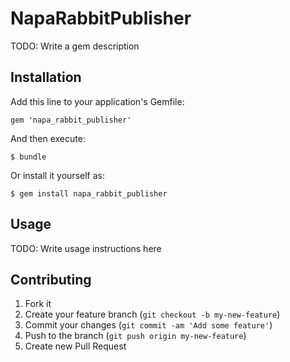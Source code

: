 # NapaRabbitPublisher

TODO: Write a gem description

## Installation

Add this line to your application's Gemfile:

    gem 'napa_rabbit_publisher'

And then execute:

    $ bundle

Or install it yourself as:

    $ gem install napa_rabbit_publisher

## Usage

TODO: Write usage instructions here

## Contributing

1. Fork it
2. Create your feature branch (`git checkout -b my-new-feature`)
3. Commit your changes (`git commit -am 'Add some feature'`)
4. Push to the branch (`git push origin my-new-feature`)
5. Create new Pull Request
